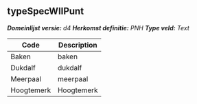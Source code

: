## typeSpecWIIPunt

*__Domeinlijst versie:__ d4*
*__Herkomst definitie:__ PNH*
*__Type veld:__ Text*

|__Code__ |__Description__	|
|	---	|	---	|
| Baken | baken |
| Dukdalf | dukdalf |
| Meerpaal | meerpaal |
| Hoogtemerk | Hoogtemerk |
